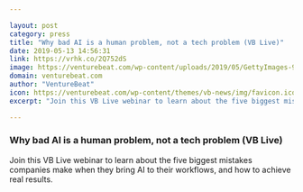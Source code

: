 ```yaml
---

layout: post
category: press
title: "Why bad AI is a human problem, not a tech problem (VB Live)"
date: 2019-05-13 14:56:31
link: https://vrhk.co/2Q752dS
image: https://venturebeat.com/wp-content/uploads/2019/05/GettyImages-910266280.jpg?w=1200&strip=all
domain: venturebeat.com
author: "VentureBeat"
icon: https://venturebeat.com/wp-content/themes/vb-news/img/favicon.ico
excerpt: "Join this VB Live webinar to learn about the five biggest mistakes companies make when they bring AI to their workflows, and how to achieve real results. "

---
```


### Why bad AI is a human problem, not a tech problem (VB Live)

Join this VB Live webinar to learn about the five biggest mistakes companies make when they bring AI to their workflows, and how to achieve real results. 